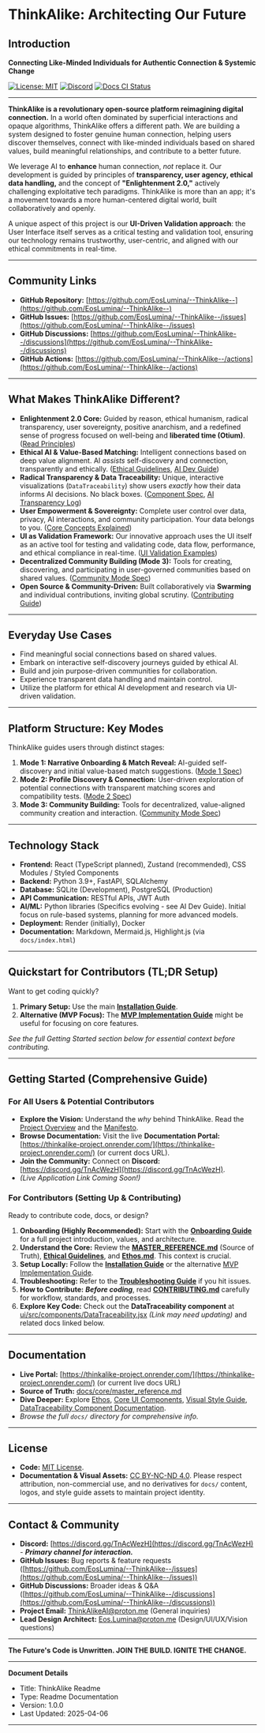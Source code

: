 # ThinkAlike: Architecting Our Future

## Introduction

**Connecting Like-Minded Individuals for Authentic Connection & Systemic Change**

[![License: MIT](https://img.shields.io/badge/License-MIT-yellow.svg)](https://opensource.org/licenses/MIT)
[![Discord](https://img.shields.io/discord/YOUR_DISCORD_ID?label=Discord&logo=discord&color=7289DA)](https://discord.gg/TnAcWezH)
[![Docs CI Status](https://github.com/EosLumina/--ThinkAlike--/workflows/Docs%20CI%20Workflow/badge.svg)](https://github.com/EosLumina/--ThinkAlike--/actions?query=workflow%3A%22Docs+CI+Workflow%22)

---

**ThinkAlike is a revolutionary open-source platform reimagining digital connection.** In a world often dominated by superficial interactions and opaque algorithms, ThinkAlike offers a different path. We are building a system designed to foster genuine human connection, helping users discover themselves, connect with like-minded individuals based on shared values, build meaningful relationships, and contribute to a better future.

We leverage AI to **enhance** human connection, *not* replace it. Our development is guided by principles of **transparency, user agency, ethical data handling,** and the concept of **"Enlightenment 2.0,"** actively challenging exploitative tech paradigms. ThinkAlike is more than an app; it's a movement towards a more human-centered digital world, built collaboratively and openly.

A unique aspect of this project is our **UI-Driven Validation approach**: the User Interface itself serves as a critical testing and validation tool, ensuring our technology remains trustworthy, user-centric, and aligned with our ethical commitments in real-time.

---

## Community Links

- **GitHub Repository:** [https://github.com/EosLumina/--ThinkAlike--](https://github.com/EosLumina/--ThinkAlike--)
- **GitHub Issues:** [https://github.com/EosLumina/--ThinkAlike--/issues](https://github.com/EosLumina/--ThinkAlike--/issues)
- **GitHub Discussions:** [https://github.com/EosLumina/--ThinkAlike--/discussions](https://github.com/EosLumina/--ThinkAlike--/discussions)
- **GitHub Actions:** [https://github.com/EosLumina/--ThinkAlike--/actions](https://github.com/EosLumina/--ThinkAlike--/actions)

---

## What Makes ThinkAlike Different?

* **Enlightenment 2.0 Core:** Guided by reason, ethical humanism, radical transparency, user sovereignty, positive anarchism, and a redefined sense of progress focused on well-being and **liberated time (Otium)**. ([Read Principles](docs/core/enlightenment_2_0/enlightenment_2_0_principles.md))
* **Ethical AI & Value-Based Matching:** Intelligent connections based on deep value alignment. AI *assists* self-discovery and connection, transparently and ethically. ([Ethical Guidelines](docs/core/ethics/ethical_guidelines.md), [AI Dev Guide](docs/guides/developer_guides/ai/ai_model_development_guide.md))
* **Radical Transparency & Data Traceability:** Unique, interactive visualizations (`DataTraceability`) show users *exactly* how their data informs AI decisions. No black boxes. ([Component Spec](docs/components/ui_components/data_traceability.md), [AI Transparency Log](docs/guides/developer_guides/ai/ai_transparency_log.md))
* **User Empowerment & Sovereignty:** Complete user control over data, privacy, AI interactions, and community participation. Your data belongs to you. ([Core Concepts Explained](docs/vision/core_concepts.md))
* **UI as Validation Framework:** Our innovative approach uses the UI itself as an active tool for testing and validating code, data flow, performance, and ethical compliance in real-time. ([UI Validation Examples](docs/guides/developer_guides/ui_validation_examples.md))
* **Decentralized Community Building (Mode 3):** Tools for creating, discovering, and participating in user-governed communities based on shared values. ([Community Mode Spec](docs/architecture/modes/community_mode/community_mode_spec.md))
* **Open Source & Community-Driven:** Built collaboratively via **Swarming** and individual contributions, inviting global scrutiny. ([Contributing Guide](docs/core/contributing.md))

---

## Everyday Use Cases

* Find meaningful social connections based on shared values.
* Embark on interactive self-discovery journeys guided by ethical AI.
* Build and join purpose-driven communities for collaboration.
* Experience transparent data handling and maintain control.
* Utilize the platform for ethical AI development and research via UI-driven validation.

---

## Platform Structure: Key Modes

ThinkAlike guides users through distinct stages:

1. **Mode 1: Narrative Onboarding & Match Reveal:** AI-guided self-discovery and initial value-based match suggestions. ([Mode 1 Spec](docs/architecture/modes/narrative_onboarding_mode/mode1_narrative_onboarding_spec.md))
2. **Mode 2: Profile Discovery & Connection:** User-driven exploration of potential connections with transparent matching scores and compatibility tests. ([Mode 2 Spec](docs/architecture/modes/mode2_profile_discovery_spec.md))
3. **Mode 3: Community Building:** Tools for decentralized, value-aligned community creation and interaction. ([Community Mode Spec](docs/architecture/modes/community_mode/community_mode_spec.md))

---

## Technology Stack

* **Frontend:** React (TypeScript planned), Zustand (recommended), CSS Modules / Styled Components
* **Backend:** Python 3.9+, FastAPI, SQLAlchemy
* **Database:** SQLite (Development), PostgreSQL (Production)
* **API Communication:** RESTful APIs, JWT Auth
* **AI/ML:** Python libraries (Specifics evolving - see AI Dev Guide). Initial focus on rule-based systems, planning for more advanced models.
* **Deployment:** Render (initially), Docker
* **Documentation:** Markdown, Mermaid.js, Highlight.js (via `docs/index.html`)

---

## Quickstart for Contributors (TL;DR Setup)

Want to get coding quickly?

1. **Primary Setup:** Use the main **[Installation Guide](docs/core/installation.md)**.
2. **Alternative (MVP Focus):** The **[MVP Implementation Guide](docs/guides/implementation_guides/mvp_implementation_guide.md)** might be useful for focusing on core features.

*See the full Getting Started section below for essential context before contributing.*

---

## Getting Started (Comprehensive Guide)

### For All Users & Potential Contributors

* **Explore the Vision:** Understand the *why* behind ThinkAlike. Read the [Project Overview](docs/core/project_overview.md) and the [Manifesto](docs/core/manifesto/manifesto.md).
* **Browse Documentation:** Visit the live **Documentation Portal:** [https://thinkalike-project.onrender.com/](https://thinkalike-project.onrender.com/) (or current docs URL).
* **Join the Community:** Connect on **Discord:** [https://discord.gg/TnAcWezH](https://discord.gg/TnAcWezH).
* *(Live Application Link Coming Soon!)*

### For Contributors (Setting Up & Contributing)

Ready to contribute code, docs, or design?

1. **Onboarding (Highly Recommended):** Start with the **[Onboarding Guide](docs/core/onboarding_guide.md)** for a full project introduction, values, and architecture.
2. **Understand the Core:** Review the **[MASTER_REFERENCE.md](docs/core/master_reference.md)** (Source of Truth), **[Ethical Guidelines](docs/core/ethics/ethical_guidelines.md)**, and **[Ethos.md](docs/core/ethos.md)**. This context is crucial.
3. **Setup Locally:** Follow the **[Installation Guide](docs/core/installation.md)** or the alternative [MVP Implementation Guide](docs/guides/implementation_guides/mvp_implementation_guide.md).
4. **Troubleshooting:** Refer to the **[Troubleshooting Guide](docs/architecture/deployment_troubleshooting.md)** if you hit issues.
5. **How to Contribute:** ***Before coding***, read **[CONTRIBUTING.md](docs/core/contributing.md)** carefully for workflow, standards, and processes.
6. **Explore Key Code:** Check out the **DataTraceability component** at [ui/src/components/DataTraceability.jsx](ui/src/components/DataTraceability.jsx) *(Link may need updating)* and related docs linked below.

---

## Documentation

* **Live Portal:** [https://thinkalike-project.onrender.com/](https://thinkalike-project.onrender.com/) (or current live docs URL)
* **Source of Truth:** [docs/core/master_reference.md](docs/core/master_reference.md)
* **Dive Deeper:** Explore [Ethos](docs/ethos.md), [Core UI Components](docs/ui/core_ui_components.md), [Visual Style Guide](docs/guides/developer_guides/visual_style_guide.md), [DataTraceability Component Documentation](docs/ui/datatraceability_documentation.md).
* *Browse the full `docs/` directory for comprehensive info.*

---

## License

* **Code:** [MIT License](LICENSE).
* **Documentation & Visual Assets:** [CC BY-NC-ND 4.0](https://creativecommons.org/licenses/by-nc-nd/4.0/). Please respect attribution, non-commercial use, and no derivatives for `docs/` content, logos, and style guide assets to maintain project identity.

---

## Contact & Community

* **Discord:** [https://discord.gg/TnAcWezH](https://discord.gg/TnAcWezH) - ***Primary channel for interaction.***
* **GitHub Issues:** Bug reports & feature requests ([https://github.com/EosLumina/--ThinkAlike--/issues](https://github.com/EosLumina/--ThinkAlike--/issues))
* **GitHub Discussions:** Broader ideas & Q&A ([https://github.com/EosLumina/--ThinkAlike--/discussions](https://github.com/EosLumina/--ThinkAlike--/discussions))
* **Project Email:** [ThinkAlikeAI@proton.me](mailto:ThinkAlikeAI@proton.me) (General inquiries)
* **Lead Design Architect:** [Eos.Lumina@proton.me](mailto:Eos.Lumina@proton.me) (Design/UI/UX/Vision questions)

---

**The Future's Code is Unwritten. JOIN THE BUILD. IGNITE THE CHANGE.**

---
**Document Details**
- Title: ThinkAlike Readme
- Type: Readme Documentation
- Version: 1.0.0
- Last Updated: 2025-04-06
---
